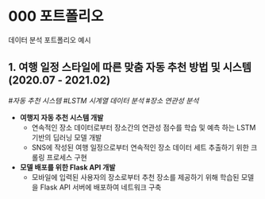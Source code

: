 # 000 포트폴리오
데이터 분석 포트폴리오 예시

## 1. 여행 일정 스타일에 따른 맞춤 자동 추천 방법 및 시스템 (2020.07 - 2021.02)
 *#자동 추천 시스템 #LSTM 시계열 데이터 분석 #장소 연관성 분석*
- **여행지 자동 추천 시스템 개발**
  * 연속적인 장소 데이터로부터 장소간의 연관성 점수를 학습 및 예측 하는 LSTM 기반의 딥러닝 모델 개발
  * SNS에 작성된 여행 일정으로부터 연속적인 장소 데이터 세트 추출하기 위한 크롤링 프로세스 구현
- **모델 배포를 위한 Flask API 개발**
  *  모바일에 입력된 사용자의 장소로부터 추천 장소를 제공하기 위해 학습된 모델을 Flask API 서버에 배포하여 네트워크 구축
